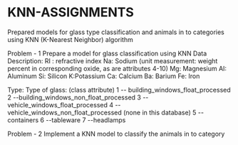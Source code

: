 # KNN-ASSIGNMENTS

Prepared models for glass type classification and animals in to categories using KNN (K-Nearest Neighbor) algorithm

Problem - 1
Prepare a model for glass classification using KNN Data Description: RI : refractive index Na: Sodium (unit measurement: weight percent in corresponding oxide, as are attributes 4-10) Mg: Magnesium AI: Aluminum Si: Silicon K:Potassium Ca: Calcium Ba: Barium Fe: Iron

Type: Type of glass: (class attribute) 1 -- building_windows_float_processed 2 --building_windows_non_float_processed 3 --vehicle_windows_float_processed 4 --vehicle_windows_non_float_processed (none in this database) 5 --containers 6 --tableware 7 --headlamps

Problem - 2
Implement a KNN model to classify the animals in to category
